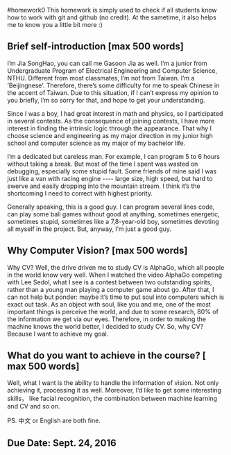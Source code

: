 #homework0
This homework is simply used to check if all students know how to work with git and github (no credit).
At the sametime, it also helps me to know you a little bit more :)

## Brief self-introduction [max 500 words]

I’m Jia SongHao, you can call me Gasoon Jia as well. I’m a junior from  Undergraduate Program of Electrical Engineering and Computer Science, NTHU. Different from most classmates, I’m not from Taiwan. I’m a ‘Beijingnese’. Therefore, there’s some difficulty for me to speak Chinese in the accent of Taiwan. Due to this situation, if I can’t express my opinion to you briefly, I’m so sorry for that, and hope to get your understanding.

Since I was a boy, I had great interest in math and physics, so I participated in several contests. As the consequence of joining contests, I have more interest in finding the intrinsic logic through the appearance. That why I choose science and engineering as my major direction in my junior high school and computer science as my major of my bachelor life. 

I’m a dedicated but careless man. For example, I can program 5 to 6 hours without taking a break. But most of the time I spent was wasted on debugging, especially some stupid fault. Some friends of mine said I was just like a van with racing engine ---- large size, high speed, but hard to swerve and easily dropping into the mountain stream. I think it’s the shortcoming I need to correct with highest priority.

Generally speaking, this is a good guy. I can program several lines code, can play some ball games without good at anything, sometimes energetic, sometimes stupid, sometimes like a 7,8-year-old boy, sometimes devoting all myself in the project. But, anyway, I’m just a good guy.


## Why Computer Vision? [max 500 words]

Why CV? Well, the drive driven me to study CV is AlphaGo, which all people in the world know very well. When I watched the video AlphaGo competing with Lee Sedol, what I see is a contest between two outstanding spirits, rather than a young man playing a computer game about go. After that, I can not help but ponder: maybe it’s time to put soul into computers which is exact out task. As an object with soul, like you and me, one of the most important things is perceive the world, and due to some research, 80% of the information we get via our eyes. Therefore, in order to making the machine knows the world better, I decided to study CV. So, why CV? Because I want to achieve my goal.


## What do you want to achieve in the course? [ max 500 words]

Well, what I want is the ability to handle the information of vision. Not only achieving it, processing it as well. Moreover, I’d like to get some interesting skills， like facial recognition, the combination between machine learning and CV and so on.


PS. 中文 or English are both fine.

## Due Date: Sept. 24, 2016
